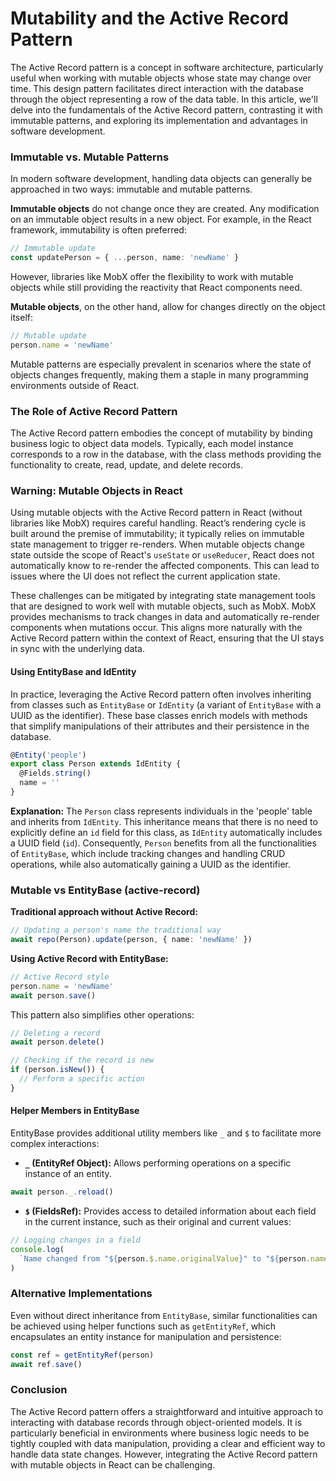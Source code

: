 # Mutability and the Active Record Pattern

The Active Record pattern is a concept in software architecture, particularly useful when working with mutable objects whose state may change over time. This design pattern facilitates direct interaction with the database through the object representing a row of the data table. In this article, we'll delve into the fundamentals of the Active Record pattern, contrasting it with immutable patterns, and exploring its implementation and advantages in software development.

### Immutable vs. Mutable Patterns

In modern software development, handling data objects can generally be approached in two ways: immutable and mutable patterns.

**Immutable objects** do not change once they are created. Any modification on an immutable object results in a new object. For example, in the React framework, immutability is often preferred:

```typescript
// Immutable update
const updatePerson = { ...person, name: 'newName' }
```

However, libraries like MobX offer the flexibility to work with mutable objects while still providing the reactivity that React components need.

**Mutable objects**, on the other hand, allow for changes directly on the object itself:

```typescript
// Mutable update
person.name = 'newName'
```

Mutable patterns are especially prevalent in scenarios where the state of objects changes frequently, making them a staple in many programming environments outside of React.

### The Role of Active Record Pattern

The Active Record pattern embodies the concept of mutability by binding business logic to object data models. Typically, each model instance corresponds to a row in the database, with the class methods providing the functionality to create, read, update, and delete records.

### Warning: Mutable Objects in React

Using mutable objects with the Active Record pattern in React (without libraries like MobX) requires careful handling. React’s rendering cycle is built around the premise of immutability; it typically relies on immutable state management to trigger re-renders. When mutable objects change state outside the scope of React's `useState` or `useReducer`, React does not automatically know to re-render the affected components. This can lead to issues where the UI does not reflect the current application state.

These challenges can be mitigated by integrating state management tools that are designed to work well with mutable objects, such as MobX. MobX provides mechanisms to track changes in data and automatically re-render components when mutations occur. This aligns more naturally with the Active Record pattern within the context of React, ensuring that the UI stays in sync with the underlying data.

#### Using EntityBase and IdEntity

In practice, leveraging the Active Record pattern often involves inheriting from classes such as `EntityBase` or `IdEntity` (a variant of `EntityBase` with a UUID as the identifier). These base classes enrich models with methods that simplify manipulations of their attributes and their persistence in the database.

```typescript
@Entity('people')
export class Person extends IdEntity {
  @Fields.string()
  name = ''
}
```

**Explanation:**
The `Person` class represents individuals in the 'people' table and inherits from `IdEntity`. This inheritance means that there is no need to explicitly define an `id` field for this class, as `IdEntity` automatically includes a UUID field (`id`). Consequently, `Person` benefits from all the functionalities of `EntityBase`, which include tracking changes and handling CRUD operations, while also automatically gaining a UUID as the identifier.

### Mutable vs EntityBase (active-record)

**Traditional approach without Active Record:**

```typescript
// Updating a person's name the traditional way
await repo(Person).update(person, { name: 'newName' })
```

**Using Active Record with EntityBase:**

```typescript
// Active Record style
person.name = 'newName'
await person.save()
```

This pattern also simplifies other operations:

```typescript
// Deleting a record
await person.delete()

// Checking if the record is new
if (person.isNew()) {
  // Perform a specific action
}
```

#### Helper Members in EntityBase

EntityBase provides additional utility members like `_` and `$` to facilitate more complex interactions:

- **`_` (EntityRef Object):** Allows performing operations on a specific instance of an entity.

```typescript
await person._.reload()
```

- **`$` (FieldsRef):** Provides access to detailed information about each field in the current instance, such as their original and current values:

```typescript
// Logging changes in a field
console.log(
  `Name changed from "${person.$.name.originalValue}" to "${person.name}"`,
)
```

### Alternative Implementations

Even without direct inheritance from `EntityBase`, similar functionalities can be achieved using helper functions such as `getEntityRef`, which encapsulates an entity instance for manipulation and persistence:

```typescript
const ref = getEntityRef(person)
await ref.save()
```

### Conclusion

The Active Record pattern offers a straightforward and intuitive approach to interacting with database records through object-oriented models. It is particularly beneficial in environments where business logic needs to be tightly coupled with data manipulation, providing a clear and efficient way to handle data state changes. However, integrating the Active Record pattern with mutable objects in React can be challenging.
